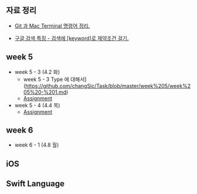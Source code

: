 ## 자료 정리
* [Git 과 Mac Terminal 명령어 정리.](<https://github.com/changSic/Task/wiki/Git-%EA%B3%BC-Mac-Terminal-%EB%AA%85%EB%A0%B9%EC%96%B4-%EC%A0%95%EB%A6%AC.>)


* [구글 검색 특징 - 검색에 [keyword]로 제약조건 걸기.](https://github.com/changSic/Task/wiki/%EA%B5%AC%EA%B8%80-%EA%B2%80%EC%83%89-%ED%8A%B9%EC%A7%95)

## week 5

* week 5 - 3 (4.2 화)
  * week 5 - 3 Type 에 대해서](https://github.com/changSic/Task/blob/master/week%205/week%205%20-%201.md)
  * [Assignment]()
* week 5 - 4 (4.4 목)
  * [Assignment]()

## week 6
* week 6 - 1 (4.8 월)



## iOS

## Swift Language


